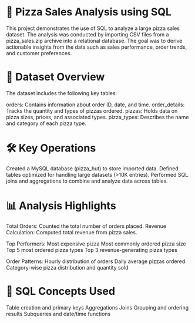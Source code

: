# 🍕 Pizza Sales Analysis using SQL
This project demonstrates the use of SQL to analyze a large pizza sales dataset. The analysis was conducted by importing CSV files from a pizza_sales.zip archive into a relational database. The goal was to derive actionable insights from the data such as sales performance, order trends, and customer preferences.

# 📁 Dataset Overview
The dataset includes the following key tables:

orders: Contains information about order ID, date, and time.
order_details: Tracks the quantity and types of pizzas ordered.
pizzas: Holds data on pizza sizes, prices, and associated types.
pizza_types: Describes the name and category of each pizza type.

# 🛠️ Key Operations
Created a MySQL database (pizza_hut) to store imported data.
Defined tables optimized for handling large datasets (>10K entries).
Performed SQL joins and aggregations to combine and analyze data across tables.

# 📊 Analysis Highlights
Total Orders: Counted the total number of orders placed.
Revenue Calculation: Computed total revenue from pizza sales.

Top Performers:
Most expensive pizza
Most commonly ordered pizza size
Top 5 most ordered pizza types
Top 3 revenue-generating pizza types

Order Patterns:
Hourly distribution of orders
Daily average pizzas ordered
Category-wise pizza distribution and quantity sold

# 📌 SQL Concepts Used
Table creation and primary keys
Aggregations
Joins
Grouping and ordering results
Subqueries and date/time functions
